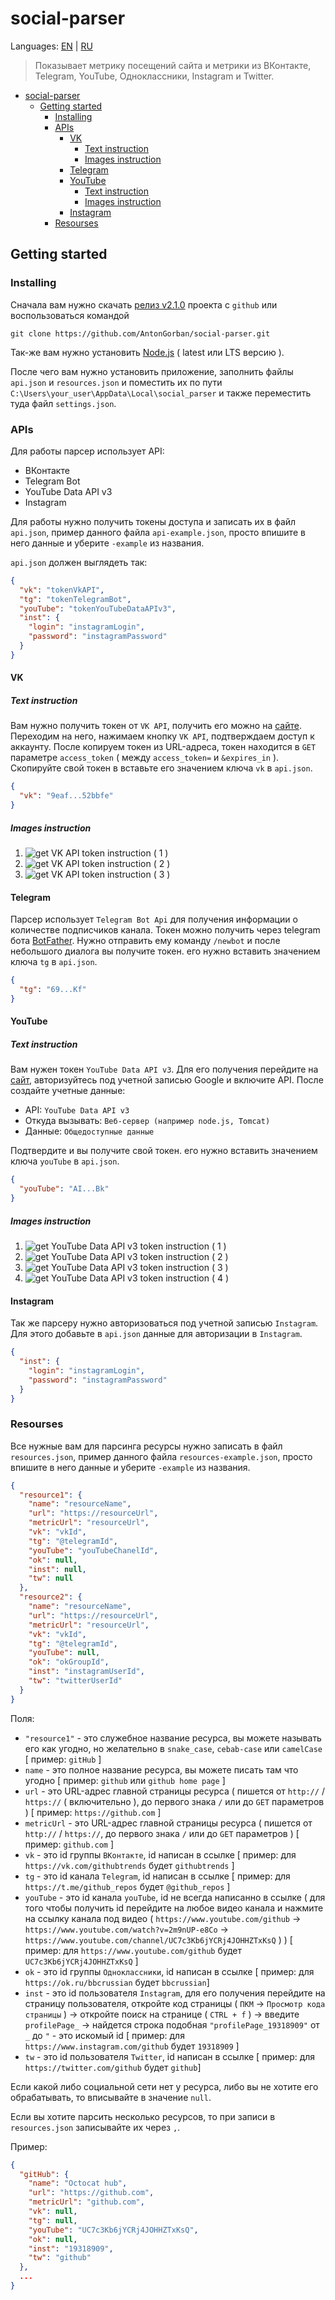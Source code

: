# social-parser

Languages: [EN](https://github.com/AntonGorban/social-parser/blob/main/README.md) | [RU](https://github.com/AntonGorban/social-parser/blob/main/README.RU.md)

> Показывает метрику посещений сайта и метрики из ВКонтакте, Telegram, YouTube, Одноклассники, Instagram и Twitter.

- [social-parser](#social-parser)
  - [Getting started](#getting-started)
    - [Installing](#installing)
    - [APIs](#apis)
      - [VK](#vk)
        - [Text instruction](#text-instruction)
        - [Images instruction](#images-instruction)
      - [Telegram](#telegram)
      - [YouTube](#youtube)
        - [Text instruction](#text-instruction-1)
        - [Images instruction](#images-instruction-1)
      - [Instagram](#instagram)
    - [Resourses](#resourses)

## Getting started

### Installing

Сначала вам нужно скачать [релиз v2.1.0](https://github.com/AntonGorban/social-parser/releases/tag/2.1.0) проекта c `github` или воспользоваться командой

```Shell
git clone https://github.com/AntonGorban/social-parser.git
```

Так-же вам нужно установить [Node.js](https://nodejs.org) ( latest или LTS версию ).

После чего вам нужно установить приложение, заполнить файлы `api.json` и `resources.json` и поместить их по пути `C:\Users\your_user\AppData\Local\social_parser` и также переместить туда файл `settings.json`.

### APIs

Для работы парсер использует API:

- ВКонтакте
- Telegram Bot
- YouTube Data API v3
- Instagram

Для работы нужно получить токены доступа и записать их в файл `api.json`, пример данного файла `api-example.json`, просто впишите в него данные и уберите `-example` из названия.

`api.json` должен выглядеть так:

```json
{
  "vk": "tokenVkAPI",
  "tg": "tokenTelegramBot",
  "youTube": "tokenYouTubeDataAPIv3",
  "inst": {
    "login": "instagramLogin",
    "password": "instagramPassword"
  }
}
```

#### VK

##### Text instruction

Вам нужно получить токен от `VK API`, получить его можно на [сайте](https://vkhost.github.io/). Переходим на него, нажимаем кнопку `VK API`, подтверждаем доступ к аккаунту. После копируем токен из URL-адреса, токен находится в `GET` параметре `access_token` ( между `access_token=` и `&expires_in` ). Скопируйте свой токен в вставьте его значением ключа `vk` в `api.json`.

```json
{
  "vk": "9eaf...52bbfe"
}
```

##### Images instruction

1. ![get VK API token instruction ( 1 )](https://i.imgur.com/TzPqYiC.png)
2. ![get VK API token instruction ( 2 )](https://i.imgur.com/xvhUKDq.png)
3. ![get VK API token instruction ( 3 )](https://i.imgur.com/Q8iQ1Nt.png)

#### Telegram

Парсер использует `Telegram Bot Api` для получения информации о количестве подписчиков канала. Токен можно получить через telegram бота [BotFather](https://t.me/BotFather). Нужно отправить ему команду `/newbot` и после небольшого диалога вы получите токен. его нужно вставить значением ключа `tg` в `api.json`.

```json
{
  "tg": "69...Kf"
}
```

#### YouTube

##### Text instruction

Вам нужен токен `YouTube Data API v3`. Для его получения перейдите на [сайт](https://console.developers.google.com/apis/library/youtube.googleapis.com), авторизуйтесь под учетной записью Google и включите API. После создайте учетные данные:

- API: `YouTube Data API v3`
- Откуда вызывать: `Веб-сервер (например node.js, Tomcat)`
- Данные: `Общедоступные данные`

Подтвердите и вы получите свой токен. его нужно вставить значением ключа `youTube` в `api.json`.

```json
{
  "youTube": "AI...Bk"
}
```

##### Images instruction

1. ![get YouTube Data API v3 token instruction ( 1 )](https://i.imgur.com/YUkhN72.png)
2. ![get YouTube Data API v3 token instruction ( 2 )](https://i.imgur.com/iH6oCz1.png)
3. ![get YouTube Data API v3 token instruction ( 3 )](https://i.imgur.com/0W5OR2J.png)
4. ![get YouTube Data API v3 token instruction ( 4 )](https://i.imgur.com/nFWe0Mp.png)

#### Instagram

Так же парсеру нужно авторизоваться под учетной записью `Instagram`. Для этого добавьте в `api.json` данные для авторизации в `Instagram`.

```json
{
  "inst": {
    "login": "instagramLogin",
    "password": "instagramPassword"
  }
}
```

### Resourses

Все нужные вам для парсинга ресурсы нужно записать в файл `resources.json`, пример данного файла `resources-example.json`, просто впишите в него данные и уберите `-example` из названия.

```json
{
  "resource1": {
    "name": "resourceName",
    "url": "https://resourceUrl",
    "metricUrl": "resourceUrl",
    "vk": "vkId",
    "tg": "@telegramId",
    "youTube": "youTubeChanelId",
    "ok": null,
    "inst": null,
    "tw": null
  },
  "resource2": {
    "name": "resourceName",
    "url": "https://resourceUrl",
    "metricUrl": "resourceUrl",
    "vk": "vkId",
    "tg": "@telegramId",
    "youTube": null,
    "ok": "okGroupId",
    "inst": "instagramUserId",
    "tw": "twitterUserId"
  }
}
```

Поля:

- `"resource1"` - это служебное название ресурса, вы можете называть его как угодно, но желательно в `snake_case`, `cebab-case` или `camelCase` [ пример: `gitHub` ]
- `name` - это полное название ресурса, вы можете писать там что угодно [ пример: `github` или `github home page` ]
- `url` - это URL-адрес главной страницы ресурса ( пишется от `http://` / `https://` ( включительно ), до первого знака `/` или до `GET` параметров ) [ пример: `https://github.com` ]
- `metricUrl` - это URL-адрес главной страницы ресурса ( пишется от `http://` / `https://`, до первого знака `/` или до `GET` параметров ) [ пример: `github.com` ]
- `vk` - это id группы `ВКонтакте`, id написан в ссылке [ пример: для `https://vk.com/githubtrends` будет `githubtrends` ]
- `tg` - это id канала `Telegram`, id написан в ссылке [ пример: для `https://t.me/github_repos` будет `@github_repos` ]
- `youTube` - это id канала `youTube`, id не всегда написанно в ссылке ( для того чтобы получить id перейдите на любое видео канала и нажмите на ссылку канала под видео ( `https://www.youtube.com/github` -> `https://www.youtube.com/watch?v=2m9nUP-e8Co` -> `https://www.youtube.com/channel/UC7c3Kb6jYCRj4JOHHZTxKsQ` ) ) [ пример: для `https://www.youtube.com/github` будет `UC7c3Kb6jYCRj4JOHHZTxKsQ` ]
- `ok` - это id группы `Одноклассники`, id написан в ссылке [ пример: для `https://ok.ru/bbcrussian` будет `bbcrussian`]
- `inst` - это id пользователя `Instagram`, для его получения перейдите на страницу пользователя, откройте код страницы ( `ПКМ` -> `Просмотр кода страницы` ) -> откройте поиск на странице ( `CTRL + f` ) -> введите `profilePage_` -> найдется строка подобная `"profilePage_19318909"` от `_` до `"` - это искомый id [ пример: для `https://www.instagram.com/github` будет `19318909` ]
- `tw` - это id пользователя `Twitter`, id написан в ссылке [ пример: для `https://twitter.com/github` будет `github`]

Если какой либо социальной сети нет у ресурса, либо вы не хотите его обрабатывать, то вписывайте в значение `null`.

Если вы хотите парсить несколько ресурсов, то при записи в `resources.json` записывайте их через `,`.

Пример:

```json
{
  "gitHub": {
    "name": "Octocat hub",
    "url": "https://github.com",
    "metricUrl": "github.com",
    "vk": null,
    "tg": null,
    "youTube": "UC7c3Kb6jYCRj4JOHHZTxKsQ",
    "ok": null,
    "inst": "19318909",
    "tw": "github"
  },
  ...
}
```
